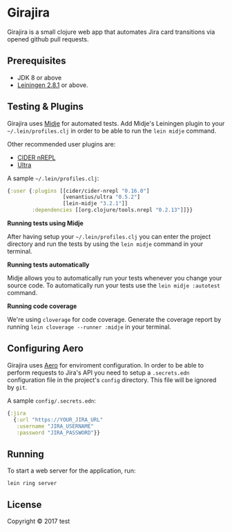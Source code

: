 # Girajira

Girajira is a small clojure web app that automates Jira card transitions via opened github pull requests.

## Prerequisites

- JDK 8 or above
- [Leiningen 2.8.1](https://leiningen.org/) or above.

## Testing & Plugins

Girajira uses [Midje](https://github.com/marick/Midje) for automated tests. Add Midje's Leiningen plugin to your `~/.lein/profiles.clj` in order to be able to run the `lein midje` command.

Other recommended user plugins are:
- [CIDER nREPL](https://github.com/clojure-emacs/cider-nrepl)
- [Ultra](https://github.com/venantius/ultra)

A sample `~/.lein/profiles.clj`:
```clojure
{:user {:plugins [[cider/cider-nrepl "0.16.0"]
                  [venantius/ultra "0.5.2"]
                  [lein-midje "3.2.1"]]
        :dependencies [[org.clojure/tools.nrepl "0.2.13"]]}}
```
**Running tests using Midje**

After having setup your `~/.lein/profiles.clj` you can enter the project directory and run the tests by using the `lein midje` command in your terminal.

**Running tests automatically**

Midje allows you to automatically run your tests whenever you change your source code. To automatically run your tests use the `lein midje :autotest` command.

**Running code coverage**

We're using `cloverage` for code coverage. Generate the coverage report by running `lein cloverage --runner :midje` in your terminal.

## Configuring Aero

Girajira uses [Aero](https://github.com/juxt/aero) for enviroment configuration. In order to be able to perform requests to Jira's API you need to setup a `.secrets.edn` configuration file in the project's `config` directory. This file will be ignored by `git`.

A sample `config/.secrets.edn`:
```clojure
{:jira
  {:url "https://YOUR_JIRA_URL"
   :username "JIRA_USERNAME"
   :password "JIRA_PASSWORD"}}
```

## Running

To start a web server for the application, run:

    lein ring server

## License

Copyright © 2017  test
